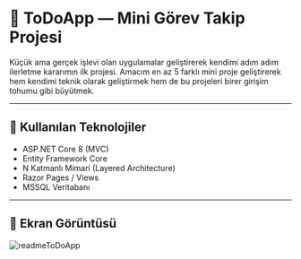 # 📝 ToDoApp — Mini Görev Takip Projesi

Küçük ama gerçek işlevi olan uygulamalar geliştirerek kendimi adım adım ilerletme kararımın ilk projesi.
Amacım en az 5 farklı mini proje geliştirerek hem kendimi teknik olarak geliştirmek hem de bu projeleri birer girişim tohumu gibi büyütmek.

---

## 🚀 Kullanılan Teknolojiler

- ASP.NET Core 8 (MVC)
- Entity Framework Core
- N Katmanlı Mimari (Layered Architecture)
- Razor Pages / Views
- MSSQL Veritabanı

---

## 📸 Ekran Görüntüsü
![readmeToDoApp](https://github.com/user-attachments/assets/639b371b-7b70-46b9-be9c-4099b1b01d90)


